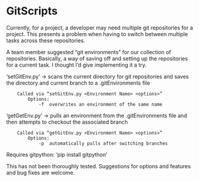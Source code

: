 # GitScripts
Currently, for a project, a developer may need multiple git repositories for a project.  This presents a problem when having to switch between multiple tasks across these repositories.

A team member suggested “git environments” for our collection of repositories.  Basically, a way of saving off and setting up the repositories for a current task.  I thought I’d give implementing it a try.


‘setGitEnv.py’ -> scans the current directory for git repositories and saves the directory and current branch to a .gitEnvironments file

		Called via “setGitEnv.py <Environment Name> <options>”
			Options:
				-f	overwrites an environment of the same name

‘getGetEnv.py’ -> pulls an environment from the .gitEnvironments file and then attempts to checkout the associated branch

		Called via “getGitEnv.py <Environment Name> <options>”
			Options:
				-p	automatically pulls after switching branches


Requires gitpython:   ‘pip install gitpython’


This has not been thoroughly tested.  Suggestions for options and features and bug fixes are welcome.
